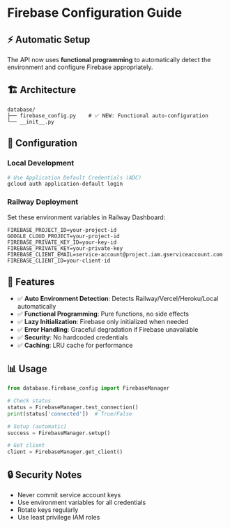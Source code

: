 # Firebase Configuration Guide

## ⚡ Automatic Setup

The API now uses **functional programming** to automatically detect the environment and configure Firebase appropriately.

## 🏗️ Architecture

```
database/
├── firebase_config.py    # ✅ NEW: Functional auto-configuration
└── __init__.py
```

## 🔧 Configuration

### Local Development

```bash
# Use Application Default Credentials (ADC)
gcloud auth application-default login
```

### Railway Deployment

Set these environment variables in Railway Dashboard:

```
FIREBASE_PROJECT_ID=your-project-id
GOOGLE_CLOUD_PROJECT=your-project-id
FIREBASE_PRIVATE_KEY_ID=your-key-id
FIREBASE_PRIVATE_KEY=your-private-key
FIREBASE_CLIENT_EMAIL=service-account@project.iam.gserviceaccount.com
FIREBASE_CLIENT_ID=your-client-id
```

## 🚀 Features

- ✅ **Auto Environment Detection**: Detects Railway/Vercel/Heroku/Local automatically
- ✅ **Functional Programming**: Pure functions, no side effects
- ✅ **Lazy Initialization**: Firebase only initialized when needed
- ✅ **Error Handling**: Graceful degradation if Firebase unavailable
- ✅ **Security**: No hardcoded credentials
- ✅ **Caching**: LRU cache for performance

## 📊 Usage

```python
from database.firebase_config import FirebaseManager

# Check status
status = FirebaseManager.test_connection()
print(status['connected'])  # True/False

# Setup (automatic)
success = FirebaseManager.setup()

# Get client
client = FirebaseManager.get_client()
```

## 🔒 Security Notes

- Never commit service account keys
- Use environment variables for all credentials
- Rotate keys regularly
- Use least privilege IAM roles
